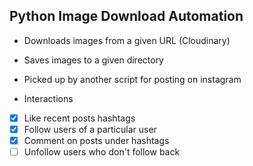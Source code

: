 ## Python Image Download Automation

- Downloads images from a given URL (Cloudinary)
- Saves images to a given directory
- Picked up by another script for posting on instagram

- Interactions
- [x] Like recent posts hashtags
- [x] Follow users of a particular user
- [x] Comment on posts under hashtags
- [ ] Unfollow users who don't follow back
